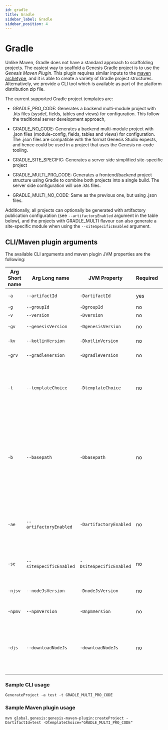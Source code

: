 ```yaml
---
id: gradle
title: Gradle
sidebar_label: Gradle
sidebar_position: 4
---
```

# Gradle

Unlike Maven, Gradle does not have a standard approach to scaffolding projects. The easiest way to scaffold a Genesis Gradle project is to use the *Genesis Maven Plugin*. This plugin requires similar inputs to the [maven archetype](./maven.md), and it is able to create a variety of Gradle project structures. Alternatively, we provide a CLI tool which is available as part of the platform distribution zip file.

The current supported Gradle project templates are:

- GRADLE_PRO_CODE: Generates a backend multi-module project with .kts files (sysdef, fields, tables and views) for configuration. This follow the traditional server development approach,

- GRADLE_NO_CODE: Generates a backend multi-module project with .json files  (module-config, fields, tables and views) for configuration. The .json files are compatible with the format Genesis Studio expects, and hence could be used in a project that uses the Genesis no-code tooling.

- GRADLE_SITE_SPECIFIC: Generates a server side simplified site-specific project

- GRADLE_MULTI_PRO_CODE: Generates a frontend/backend project structure using Gradle to combine both projects into a single build. The server side configuration will use .kts files.

- GRADLE_MULTI_NO_CODE: Same as the previous one, but using .json files.

Additionally, all projects can optionally be generated with artifactory publication configuration (see `--artifactoryEnabled` argument in the table below), and the projects with GRADLE_MULTI flavour can also generate a site-specific module when using the `--siteSpecificEnabled` argument.

## CLI/Maven plugin arguments

The available CLI arguments and maven plugin JVM properties are the following:

| Arg Short name     | Arg Long name | JVM Property | Required | Description | Default
| ----------- | ----------- | ----------- | ----------- | ----------- | ----------- |
| `-a` | `--artifactId` | `-DartifactId` | yes | Artifact ID (i.e. name of application) |  |
| `-g` | `--groupId` | `-DgroupId` | no | Project group ID | global.genesis |
| `-v` | `--version` | `-Dversion` | no | Project version | 1.0.0-SNAPSHOT |
| `-gv` | `--genesisVersion` | `-DgenesisVersion` | no | Genesis server version to use | Same version as maven/cli tool |
| `-kv` | `--kotlinVersion` | `-DkotlinVersion` | no | Kotlin version to use | Same Kotlin version used in maven/cli tool |
| `-grv` | `--gradleVersion` | `-DgradleVersion` | no | Gradle version | Same gradle version used in Genesis build |
| `-t` | `--templateChoice` | `-DtemplateChoice` | no | Template project to generate. Available choices are: `GRADLE_NO_CODE`, `GRADLE_PRO_CODE`, `GRADLE_SITE_SPECIFIC`, `GRADLE_MULTI_NO_CODE`, `GRADLE_MULTI_PRO_CODE` | `GRADLE_PRO_CODE` |
| `-b` | `--basepath` | `-Dbasepath` | no | The base path in which the project will be generated | The base path will be a new folder in the local directory with the following name based on the artifactId provided value. If `GRADLE_MULTI`: `artifactId`; If `GRADLE_NO_CODE` or `GRADLE_PRO_CODE`: `artifactId-server`; If `GRADLE_SITE_SPECIFIC`: `artifactId-site-specific`. |
| `-ae` | `--artifactoryEnabled` | `-DartifactoryEnabled` | no | If enabled, this option will generate artifactory deployment configuration for the gradle server artifacts based on the internal genesis repositories. | false |
| `-se` | `--siteSpecificEnabled` | `-DsiteSpecificEnabled` | no | If enabled, this option will generate a site-specific project if a `GRADLE_MULTI` template is chosen. | false |
| `-njsv` | `--nodeJsVersion` | `-DnodeJsVersion` | no | The nodejs version to use when generating `GRADLE_MULTI` projects | 16.13.0 |
| `-npmv` | `--npmVersion` | `-DnpmVersion` | no | The npm version to use when generating `GRADLE_MULTI` projects | 8.1.0 |
| `-djs` | `--downloadNodeJs` | `-downloadNodeJs` | no | Enables an automatic download of NodeJS if not installed locally. The instalation will be done locally to the project as part of the the gradle build initialisation. | false |

### Sample CLI usage

`GenerateProject -a test -t GRADLE_MULTI_PRO_CODE`

### Sample Maven plugin usage

`mvn global.genesis:genesis-maven-plugin:createProject -DartifactId=test -DtemplateChoice="GRADLE_MULTI_PRO_CODE"`